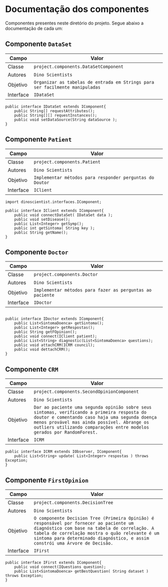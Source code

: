 # Documentação dos componentes
Componentes presentes neste diretório do projeto. Segue abaixo a documentação de cada um:


## Componente `DataSet`
Campo | Valor
----- | -----
Classe | `project.components.DataSetComponent`
Autores | `Dino Scientists`
Objetivo | `Organizar as tabelas de entrada em Strings para ser facilmente manipuladas`
Interface | `IDataSet`

```
public interface IDataSet extends IComponent{
    public String[] requestAttributes();
    public String[][] requestInstances();
    public void setDataSource(String dataSource );
}

```


## Componente `Patient`
Campo | Valor
----- | -----
Classe | `project.components.Patient`
Autores | `Dino Scientists`
Objetivo | `Implementar métodos para responder perguntas do Doutor`
Interface | `IClient`

```
import dinoscientist.interfaces.IComponent;

public interface IClient extends IComponent{
    public void connectDataSet( IDataSet data );
    public void setDisease();
    public List<Integer> getSymp();
    public int getSintoma( String key );
    public String getName();
}
```

## Componente `Doctor`
Campo | Valor
----- | -----
Classe | `project.components.Doctor`
Autores | `Dino Scientists`
Objetivo | `Implementar métodos para fazer as perguntas ao paciente`
Interface | `IDoctor`

```

public interface IDoctor extends IComponent{
    public List<SintomaDoenca> getSintoma();
    public List<Integer> getRespostas();
    public String getFOpinion();
    public void connect(IClient patient);
    public List<String> diagnostic(List<SintomaDoenca> questions);
    public void attachCRM(ICRM council);
    public void dettachCRM();
}

```

## Componente `CRM`
Campo | Valor
----- | -----
Classe | `project.components.SecondOpinionComponent`
Autores | `Dino Scientists`
Objetivo | `Dar ao paciente uma segunda opinião sobre seus sintomas, verificando a primeira resposta do doutor e comentando caso haja uma segunda doença menos provável mas ainda possível. Abrange os outliers utilizando comparações entre modelos gerados por RandomForest.`
Interface | `ICRM`

```
public interface ICRM extends IObserver, IComponent{
    public List<String> update( List<Integer> respostas ) throws Exception;
}

```
## Componente `FirstOpinion`
Campo | Valor
----- | -----
Classe | `project.components.DecisionTree`
Autores | `Dino Scientists`
Objetivo | `O componente Decision Tree (Primeira Opinião) é responsável por fornecer ao paciente um diagnóstico com base na tabela de correlação. A tabela de correlação mostra o quão relevante é um sintoma para determinado diagnóstico, e assim constrói uma Árvore de Decisão.` 
Interface | `IFirst`

```
public interface IFirst extends IComponent{
    public void connect(IQuestions question);
    public List<SintomaDoenca> getBestQuestion( String dataset ) throws Exception;
}
```
